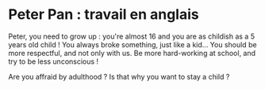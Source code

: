 # Peter Pan : travail en anglais

Peter, you need to grow up : you're almost 16 and you are as childish as a 5 years old child ! You always broke something, just like a kid... You should be more respectful, and not only with us. Be more hard-working at school, and try to be less unconscious !

Are you affraid by adulthood ? Is that why you want to stay a child ?
